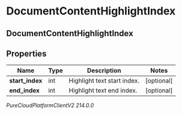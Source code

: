 # DocumentContentHighlightIndex

## DocumentContentHighlightIndex

## Properties

|Name | Type | Description | Notes|
|------------ | ------------- | ------------- | -------------|
| **start_index** | int | Highlight text start index. | [optional] |
| **end_index** | int | Highlight text end index. | [optional] |



_PureCloudPlatformClientV2 214.0.0_
